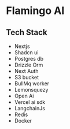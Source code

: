 # Flamingo AI

## Tech Stack

- Nextjs
- Shadcn ui
- Postgres db
- Drizzle Orm
- Next Auth
- S3 bucket
- BullMq worker
- Lemonsquezy
- Open Ai
- Vercel ai sdk
- LangchainJs
- Redis
- Docker
